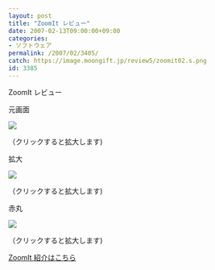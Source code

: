 ```yaml
---
layout: post
title: "ZoomIt レビュー"
date: 2007-02-13T09:00:00+09:00
categories:
- ソフトウェア
permalink: /2007/02/3405/
catch: https://image.moongift.jp/review5/zoomit02.s.png
id: 3385
---
```

ZoomIt レビュー  
<!--more-->

元画面

  

[![](https://image.moongift.jp/review5/zoomit01.s.png)](https://image.moongift.jp/review5/zoomit01.png)  
  
（クリックすると拡大します)

  

拡大

  

  

[![](https://image.moongift.jp/review5/zoomit02.s.png)](https://image.moongift.jp/review5/zoomit02.png)  
  
（クリックすると拡大します)

  

赤丸

  

[![](https://image.moongift.jp/review5/zoomit03.s.png)](https://image.moongift.jp/review5/zoomit03.png)  
  
（クリックすると拡大します)

  

[ZoomIt 紹介はこちら](http://fw.moongift.jp/intro/i-3400.html)

